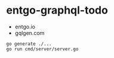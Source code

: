 # entgo-graphql-todo

- entgo.io
- gqlgen.com

```shell
go generate ./...
go run cmd/server/server.go
```